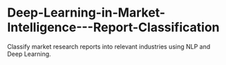 # Deep-Learning-in-Market-Intelligence---Report-Classification
Classify market research reports into relevant industries using NLP and Deep Learning.
